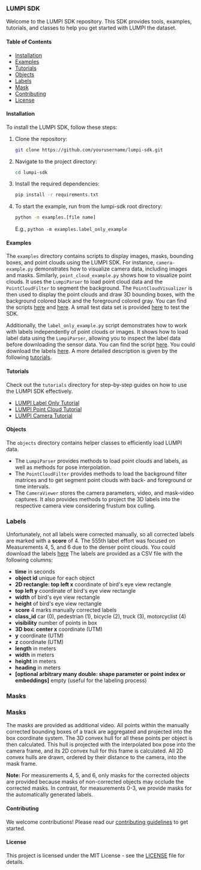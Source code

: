 ### LUMPI SDK

Welcome to the LUMPI SDK repository. This SDK provides tools, examples, tutorials, and classes to help you get started with LUMPI the dataset.

#### Table of Contents
- [Installation](#installation)
- [Examples](#examples)
- [Tutorials](#tutorials)
- [Objects](#objects)
- [Labels](#labels)
- [Mask](#masks)
- [Contributing](#contributing)
- [License](#license)

#### Installation
To install the LUMPI SDK, follow these steps:
1. Clone the repository:
    ```sh
    git clone https://github.com/yourusername/lumpi-sdk.git
    ```
2. Navigate to the project directory:
    ```sh
    cd lumpi-sdk
    ```
3. Install the required dependencies:
    ```sh
    pip install -r requirements.txt
    ```
4. To start the example, run from the lumpi-sdk root directory:
    ```sh
    python -m examples.[file name]
    ```
    E.g., `python -m examples.label_only_example`
#### Examples
The `examples` directory contains scripts to display images, masks, bounding boxes, and point clouds using the LUMPI SDK. For instance, `camera-example.py` demonstrates how to visualize camera data, including images and masks. Similarly, `point_cloud_example.py` shows how to visualize point clouds. It uses the `LumpiParser` to load point cloud data and the `PointCloudFilter` to segment the background. The `PointCloudVisualizer` is then used to display the point clouds and draw 3D bounding boxes, with the background colored black and the foreground colored gray. You can find the scripts [here](examples/camera-example.py) and [here](examples/point_cloud_example.py). A small test data set is provided [here](www.asd.de) to test the SDK.

Additionally, the `label_only_example.py` script demonstrates how to work with labels independently of point clouds or images. It shows how to load label data using the `LumpiParser`, allowing you to inspect the label data before downloading the sensor data. You can find the script [here](examples/label_only_example.py).
You could download the labels [here](www.asd.de).
A more detailed description is given by the following [tutorials](#tutorials).

#### Tutorials
Check out the `tutorials` directory for step-by-step guides on how to use the LUMPI SDK effectively.
- [LUMPI Label Only Tutorial](notebooks/label_only_tutorial.ipynb)
 - [LUMPI Point Cloud Tutorial](notebooks/point_cloud_tutorial.ipynb) 
- [LUMPI Camera Tutorial](notebooks/camera_tutorial.ipynb)

#### Objects
The `objects` directory contains helper classes to efficiently load LUMPI data.
- The `LumpiParser` provides methods to load point clouds and labels, as well as methods for pose interpolation.
- The `PointCloudFilter` provides methods to load the background filter matrices and to get segment point clouds with back- and foreground or time intervals.
- The `CameraViewer` stores the camera parameters, video, and mask-video captures. It also provides methods to project the 3D labels into the respective camera view considering frustum box culling.
### Labels
Unfortunately, not all labels were corrected manually, so all corrected labels are marked with a **score** of 4.
The 555th label effort was focused on Measurements 4, 5, and 6 due to the denser point clouds.
You could download the labels [here](www.asd.de) 
The labels are provided as a CSV file with the following columns:
- **time** in seconds
- **object id** unique for each object
- **2D rectangle: top left x** coordinate of bird's eye view rectangle
- **top left y** coordinate of bird's eye view rectangle
- **width** of bird's eye view rectangle
- **height** of bird's eye view rectangle
- **score** 4 marks manually corrected labels
- **class_id** car (0), pedestrian (1), bicycle (2), truck (3), motorcyclist (4)
- **visibility** number of points in box
- **3D box: center x** coordinate (UTM)
- **y** coordinate (UTM)
- **z** coordinate (UTM)
- **length** in meters
- **width** in meters
- **height** in meters
- **heading** in meters
- **[optional arbitrary many double: shape parameter or point index or embeddings]** empty (useful for the labeling process)
    

### Masks
### Masks
The masks are provided as additional video. All points within the manually corrected bounding boxes of a track are aggregated and projected into the box coordinate system. The 3D convex hull for all these points per object is then calculated. This hull is projected with the interpolated box pose into the camera frame, and its 2D convex hull for this frame is calculated. All 2D convex hulls are drawn, ordered by their distance to the camera, into the mask frame.

**Note:** For measurements 4, 5, and 6, only masks for the corrected objects are provided because masks of non-corrected objects may occlude the corrected masks. In contrast, for measurements 0-3, we provide masks for the automatically generated labels.
#### Contributing
We welcome contributions! Please read our [contributing guidelines](CONTRIBUTING.md) to get started.

#### License
This project is licensed under the MIT License - see the [LICENSE](LICENSE) file for details.
